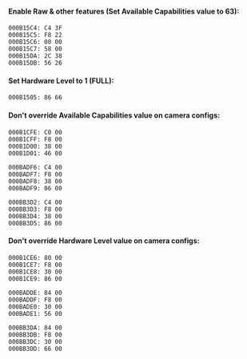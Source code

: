 #### Enable Raw & other features (Set Available Capabilities value to 63):
	000B15C4: C4 3F
	000B15C5: F8 22
	000B15C6: 00 00
	000B15C7: 58 00
	000B15DA: 2C 38
	000B15DB: 56 26

#### Set Hardware Level to 1 (FULL):
	000B1505: 86 66

#### Don't override Available Capabilities value on camera configs:
	000B1CFE: C0 00
	000B1CFF: F8 00
	000B1D00: 38 00
	000B1D01: 46 00

	000BADF6: C4 00
	000BADF7: F8 00
	000BADF8: 38 00
	000BADF9: 06 00

	000BB3D2: C4 00
	000BB3D3: F8 00
	000BB3D4: 38 00
	000BB3D5: 86 00

#### Don't override Hardware Level value on camera configs:
	000B1CE6: 80 00
	000B1CE7: F8 00
	000B1CE8: 30 00
	000B1CE9: 86 00

	000BADDE: 84 00
	000BADDF: F8 00
	000BADE0: 30 00
	000BADE1: 56 00

	000BB3DA: 84 00
	000BB3DB: F8 00
	000BB3DC: 30 00
	000BB3DD: 66 00